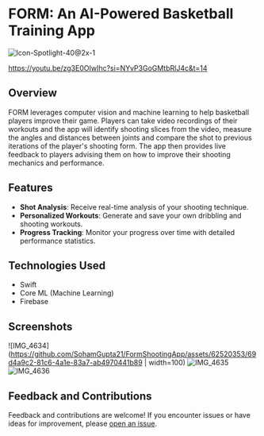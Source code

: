 # FORM: An AI-Powered Basketball Training App

![Icon-Spotlight-40@2x-1](https://github.com/SohamGupta21/FormShootingApp/assets/62520353/28d00563-d90d-4f30-8420-a7da7f6d9f76)

https://youtu.be/zg3E0OIwIhc?si=NYvP3GoGMtbRlJ4c&t=14

## Overview

FORM leverages computer vision and machine learning to help basketball players improve their game. Players can take video recordings of their workouts and the app will identify shooting slices from the video, measure the angles and distances between joints and compare the shot to previous iterations of the player's shooting form. The app then provides live feedback to players advising them on how to improve their shooting mechanics and performance.

## Features

- **Shot Analysis**: Receive real-time analysis of your shooting technique.
- **Personalized Workouts**: Generate and save your own dribbling and shooting workouts.
- **Progress Tracking**: Monitor your progress over time with detailed performance statistics.

## Technologies Used

- Swift
- Core ML (Machine Learning)
- Firebase

## Screenshots

![IMG_4634](https://github.com/SohamGupta21/FormShootingApp/assets/62520353/69d4a9c2-81c6-4a1e-83a7-ab4970441b89 | width=100)
![IMG_4635](https://github.com/SohamGupta21/FormShootingApp/assets/62520353/ef0e58f3-d13a-4a63-bacf-ebe3acc8eeb1)
![IMG_4636](https://github.com/SohamGupta21/FormShootingApp/assets/62520353/f163e837-4b72-4143-9f35-81ca0ee7c3a2)


## Feedback and Contributions

Feedback and contributions are welcome! If you encounter issues or have ideas for improvement, please [open an issue](https://github.com/yourusername/basketball-training-app/issues).
